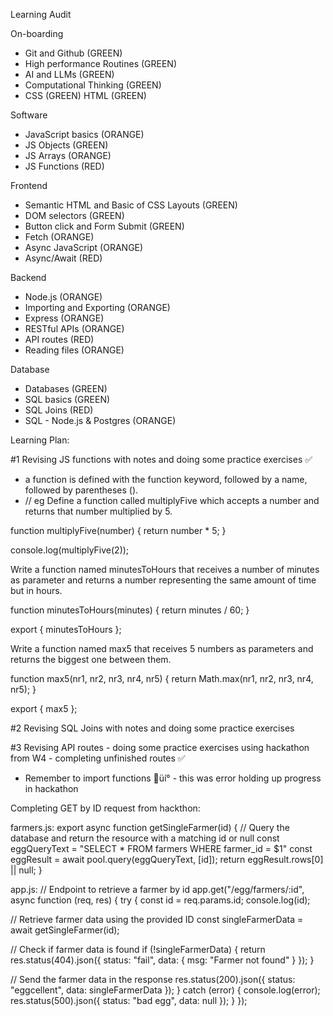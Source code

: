 Learning Audit 

On-boarding

- Git and Github (GREEN)
- High performance Routines (GREEN)
- AI and LLMs (GREEN)
- Computational Thinking (GREEN)
- CSS (GREEN)
HTML (GREEN)

Software

- JavaScript basics (ORANGE)
- JS Objects (GREEN)
- JS Arrays (ORANGE)
- JS Functions (RED)

 Frontend

- Semantic HTML and Basic of CSS Layouts (GREEN)
- DOM selectors (GREEN)
- Button click and Form Submit (GREEN)
- Fetch (ORANGE)
- Async JavaScript (ORANGE)
- Async/Await (RED)

Backend

- Node.js (ORANGE)
- Importing and Exporting (ORANGE)
- Express (ORANGE)
- RESTful APIs (ORANGE)
- API routes (RED) 
- Reading files (ORANGE)



Database

- Databases (GREEN)
- SQL basics (GREEN)
- SQL Joins (RED)
- SQL - Node.js & Postgres (ORANGE)



Learning Plan: 

#1 Revising JS functions with notes and doing some practice exercises ✅

- a function is defined with the function keyword, followed by a name, followed by parentheses ().
- // eg  Define a function called multiplyFive which accepts a number and returns that number multiplied by 5.

function multiplyFive(number) {
  return number * 5;
}

console.log(multiplyFive(2)); 

Write a function named minutesToHours that receives a number of minutes as parameter and returns a number representing the same amount of time but in hours.

function minutesToHours(minutes) {
    return minutes / 60; 
}

export { minutesToHours };

Write a function named max5 that receives 5 numbers as parameters and returns the biggest one between them.

function max5(nr1, nr2, nr3, nr4, nr5) {
  return Math.max(nr1, nr2, nr3, nr4, nr5);
}

export { max5 };





#2 Revising SQL Joins with notes and doing some practice exercises 












#3 Revising API routes - doing some practice exercises using hackathon from W4 - completing unfinished routes ✅

- Remember to import functions üí° - this was error holding up progress in hackathon 


Completing GET by ID request from hackthon: 

farmers.js: 
export async function getSingleFarmer(id) {
  // Query the database and return the resource with a matching id or null
  const eggQueryText = "SELECT * FROM farmers WHERE farmer_id = $1"
  const eggResult = await pool.query(eggQueryText, [id]);
  return eggResult.rows[0] || null;
}

app.js:
// Endpoint to retrieve a farmer by id
app.get("/egg/farmers/:id", async function (req, res) {
  try {
  const id = req.params.id;
  console.log(id);
  
// Retrieve farmer data using the provided ID
const singleFarmerData = await getSingleFarmer(id);
  
// Check if farmer data is found
    if (!singleFarmerData) {
    return res.status(404).json({
      status: "fail",
      data: { msg: "Farmer not found" }
    });
  }

// Send the farmer data in the response
res.status(200).json({
  status: "eggcellent",
  data: singleFarmerData
});
} catch (error) {
console.log(error);
res.status(500).json({
  status: "bad egg",
  data: null
});
}
});  